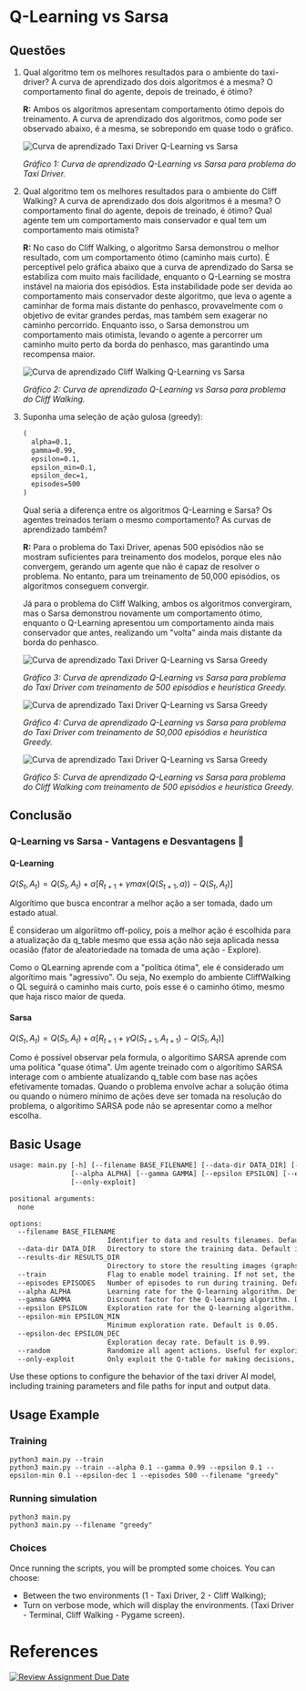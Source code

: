 # Q-Learning vs Sarsa

## Questões

1. Qual algoritmo tem os melhores resultados para o ambiente do taxi-driver? A curva de aprendizado dos dois algoritmos é a mesma? O comportamento final do agente, depois de treinado, é ótimo?

    **R:** Ambos os algoritmos apresentam comportamento ótimo depois do treinamento. A curva de aprendizado dos algoritmos, como pode ser observado abaixo, é a mesma, se sobrepondo em quase todo o gráfico.
    
    ![Curva de aprendizado Taxi Driver Q-Learning vs Sarsa](results/plot-learning-taxi-driver.jpg)

    *Gráfico 1: Curva de aprendizado Q-Learning vs Sarsa para problema do Taxi Driver.*

1. Qual algoritmo tem os melhores resultados para o ambiente do Cliff Walking? A curva de aprendizado dos dois algoritmos é a mesma? O comportamento final do agente, depois de treinado, é ótimo? Qual agente tem um comportamento mais conservador e qual tem um comportamento mais otimista?

    **R:** No caso do Cliff Walking, o algoritmo Sarsa demonstrou o melhor resultado, com um comportamento ótimo (caminho mais curto). É perceptível pelo gráfica abaixo que a curva de aprendizado do Sarsa se estabiliza com muito mais facilidade, enquanto o Q-Learning se mostra instável na maioria dos episódios. Esta instabilidade pode ser devida ao comportamento mais conservador deste algoritmo, que leva o agente a caminhar de forma mais distante do penhasco, provavelmente com o objetivo de evitar grandes perdas, mas também sem exagerar no caminho percorrido. Enquanto isso, o Sarsa demonstrou um comportamento mais otimista, levando o agente a percorrer um caminho muito perto da borda do penhasco, mas garantindo uma recompensa maior.

    ![Curva de aprendizado Cliff Walking Q-Learning vs Sarsa](results/plot-learning-cliff-walking.jpg)

    *Gráfico 2: Curva de aprendizado Q-Learning vs Sarsa para problema do Cliff Walking.*

1. Suponha uma seleção de ação gulosa (greedy):

    ```txt
    (
      alpha=0.1, 
      gamma=0.99, 
      epsilon=0.1, 
      epsilon_min=0.1, 
      epsilon_dec=1, 
      episodes=500
    )
    ```
    Qual seria a diferença entre os algoritmos Q-Learning e Sarsa? Os agentes treinados teriam o mesmo comportamento? As curvas de aprendizado também? 

    **R:** Para o problema do Taxi Driver, apenas 500 episódios não se mostram suficientes para treinamento dos modelos, porque eles não convergem, gerando um agente que não é capaz de resolver o problema. No entanto, para um treinamento de 50,000 episódios, os algoritmos conseguem convergir.
    
    Já para o problema do Cliff Walking, ambos os algoritmos convergiram, mas o Sarsa demonstrou novamente um comportamento ótimo, enquanto o Q-Learning apresentou um comportamento ainda mais conservador que antes, realizando um "volta" ainda mais distante da borda do penhasco.

    ![Curva de aprendizado Taxi Driver Q-Learning vs Sarsa Greedy](results/plot-learning-taxi-driver-greedy.jpg)

    *Gráfico 3: Curva de aprendizado Q-Learning vs Sarsa para problema do Taxi Driver com treinamento de 500 episódios e heurística Greedy.*

    ![Curva de aprendizado Taxi Driver Q-Learning vs Sarsa Greedy](results/plot-learning-taxi-driver-greedy-50000-episodes.jpg)

    *Gráfico 4: Curva de aprendizado Q-Learning vs Sarsa para problema do Taxi Driver com treinamento de 50,000 episódios e heurística Greedy.*

    ![Curva de aprendizado Taxi Driver Q-Learning vs Sarsa Greedy](results/plot-learning-cliff-walking-greedy.jpg)
    
    *Gráfico 5: Curva de aprendizado Q-Learning vs Sarsa para problema do Cliff Walking com treinamento de 500 episódios e heurística Greedy.*

## Conclusão

### Q-Learning vs Sarsa - Vantagens e Desvantagens 📌️

#### Q-Learning

$Q(S_t, A_t) = Q(S_t, A_t) + \alpha[R_{t+1} + \gamma max(Q(S_{t+1}, a)) - Q(S_t, A_t) ]$

Algorítimo que busca encontrar a melhor ação a ser tomada, dado um estado atual.

É considerao um algoríitmo off-policy, pois a melhor ação é escolhida para a atualização da q_table mesmo que essa ação não seja aplicada nessa ocasião (fator de aleatoriedade na tomada de uma ação - Explore).

Como o QLearning aprende com a "política ótima", ele é considerado um algorítimo mais "agressivo". Ou seja, No exemplo do ambiente CliffWalking o QL seguirá o caminho mais curto, pois esse é o caminho ótimo, mesmo que haja risco maior de queda.

#### Sarsa

$Q(S_t, A_t) = Q(S_t, A_t) + \alpha[R_{t+1} + \gamma Q(S_{t+1}, A_{t+1}) - Q(S_t, A_t) ]$

Como é possível observar pela formula, o algorítimo SARSA aprende com uma política "quase ótima". Um agente treinado com o algorítimo SARSA interage com o ambiente atualizando q_table com base nas ações efetivamente tomadas. Quando o problema envolve achar a solução ótima ou quando o número mínimo de ações deve ser tomada na resolução do problema, o algorítimo SARSA pode não se apresentar como a melhor escolha.

## Basic Usage

```txt
usage: main.py [-h] [--filename BASE_FILENAME] [--data-dir DATA_DIR] [--results-dir RESULTS_DIR] [--train] [--episodes EPISODES]
               [--alpha ALPHA] [--gamma GAMMA] [--epsilon EPSILON] [--epsilon-min EPSILON_MIN] [--epsilon-dec EPSILON_DEC] [--random]
               [--only-exploit]

positional arguments:
  none

options:
  --filename BASE_FILENAME   
                        Identifier to data and results filenames. Default is "taxi-driver".
  --data-dir DATA_DIR   Directory to store the training data. Default is "data". Will be created if not exists.
  --results-dir RESULTS_DIR
                        Directory to store the resulting images (graphs). Default is "results". Will be created if not exists.
  --train               Flag to enable model training. If not set, the model will perform inference using the Q-table.
  --episodes EPISODES   Number of episodes to run during training. Default is 50000.
  --alpha ALPHA         Learning rate for the Q-learning algorithm. Default is 0.1.
  --gamma GAMMA         Discount factor for the Q-learning algorithm. Default is 0.99.
  --epsilon EPSILON     Exploration rate for the Q-learning algorithm. Default is 0.7.
  --epsilon-min EPSILON_MIN
                        Minimum exploration rate. Default is 0.05.
  --epsilon-dec EPSILON_DEC
                        Exploration decay rate. Default is 0.99.
  --random              Randomize all agent actions. Useful for exploring the action space. (Equivalent to "--epsilon 0.0")
  --only-exploit        Only exploit the Q-table for making decisions, without further training. (Equivalent to "--epsilon 1.0")
```

Use these options to configure the behavior of the taxi driver AI model, including training parameters and file paths for input and output data.

## Usage Example

### Training

    python3 main.py --train
    python3 main.py --train --alpha 0.1 --gamma 0.99 --epsilon 0.1 --epsilon-min 0.1 --epsilon-dec 1 --episodes 500 --filename "greedy"

### Running simulation

    python3 main.py
    python3 main.py --filename "greedy"

### Choices

Once running the scripts, you will be prompted some choices. You can choose:

- Between the two environments (1 - Taxi Driver, 2 - Cliff Walking);
- Turn on verbose mode, which will display the environments. (Taxi Driver - Terminal, Cliff Walking - Pygame screen).

# References

[![Review Assignment Due Date](https://classroom.github.com/assets/deadline-readme-button-24ddc0f5d75046c5622901739e7c5dd533143b0c8e959d652212380cedb1ea36.svg)](https://classroom.github.com/a/hAhU4zU3)

